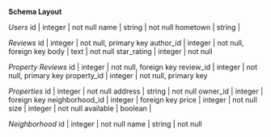 **Schema Layout**

  *Users*
          id | integer | not null
        name | string  | not null
    hometown | string  |

  *Reviews*
             id | integer | not null, primary key
      author_id | integer | not null, foreign key
           body | text    | not null
    star_rating | integer    | not null

  *Property Reviews*
             id | integer | not null, foreign key
      review_id | integer | not null, primary key
    property_id | integer | not null, primary key


  *Properties*
                 id | integer | not null
            address | string  | not null
           owner_id | integer | foreign key
    neighborhood_id | integer | foreign key
              price | integer | not null
               size | integer | not null
          available | boolean |

  *Neighborhood*
      id | integer | not null
    name | string  | not null
